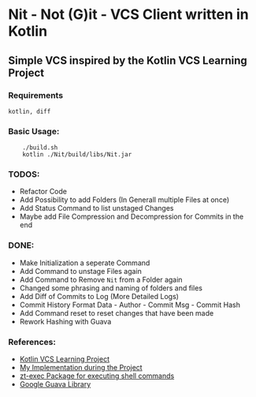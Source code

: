 # Nit - Not (G)it - VCS Client written in Kotlin
## Simple VCS inspired by the Kotlin VCS Learning Project


### Requirements

```
kotlin, diff
```



### Basic Usage:
```console
    ./build.sh
    kotlin ./Nit/build/libs/Nit.jar
```


### TODOS:
- Refactor Code
- Add Possibility to add Folders (In Generall multiple Files at once)
- Add Status Command to list unstaged Changes
- Maybe add File Compression and Decompression for Commits in the end

### DONE:
- Make Initialization a seperate Command
- Add Command to unstage Files again
- Add Command to Remove `Nit` from a Folder again
- Changed some phrasing and naming of folders and files
- Add Diff of Commits to Log (More Detailed Logs)
- Commit History Format Data - Author - Commit Msg - Commit Hash
- Add Command reset to reset changes that have been made
- Rework Hashing with Guava


### References:
 - [Kotlin VCS Learning Project](https://hyperskill.org/projects/177?track=18)
 - [My Implementation during the Project](https://github.com/LucaBarden/kotlin-learning-path/tree/master/Version%20Control%20System)
 - [zt-exec Package for executing shell commands](https://github.com/zeroturnaround/zt-exec)
 - [Google Guava Library](https://github.com/google/guava)
